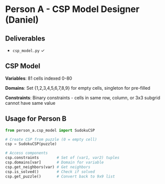 # Person A - CSP Model Designer (Daniel)

## Deliverables
- `csp_model.py` ✓

## CSP Model

**Variables**: 81 cells indexed 0-80

**Domains**: Set {1,2,3,4,5,6,7,8,9} for empty cells, singleton for pre-filled

**Constraints**: Binary constraints - cells in same row, column, or 3x3 subgrid cannot have same value

## Usage for Person B

```python
from person_a.csp_model import SudokuCSP

# Create CSP from puzzle (0 = empty cell)
csp = SudokuCSP(puzzle)

# Access components
csp.constraints        # Set of (var1, var2) tuples
csp.domains[var]       # Domain for variable
csp.get_neighbors(var) # Get neighbors
csp.is_solved()        # Check if solved
csp.get_puzzle()       # Convert back to 9x9 list
```
